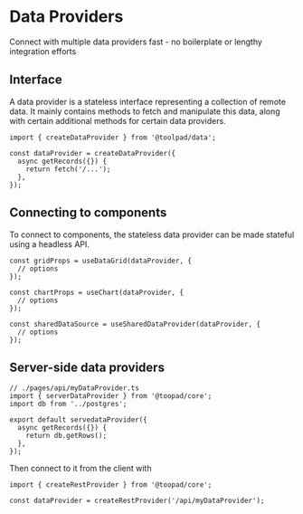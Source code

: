 # Data Providers

<p class="description">Connect with multiple data providers fast - no boilerplate or lengthy integration efforts </p>

## Interface

A data provider is a stateless interface representing a collection of remote data. It mainly contains methods to fetch and manipulate this data, along with certain additional methods for certain data providers.

```tsx
import { createDataProvider } from '@toolpad/data';

const dataProvider = createDataProvider({
  async getRecords({}) {
    return fetch('/...');
  },
});
```

## Connecting to components

To connect to components, the stateless data provider can be made stateful using a headless API.

```tsx
const gridProps = useDataGrid(dataProvider, {
  // options
});

const chartProps = useChart(dataProvider, {
  // options
});

const sharedDataSource = useSharedDataProvider(dataProvider, {
  // options
});
```

## Server-side data providers

```tsx
// ./pages/api/myDataProvider.ts
import { serverDataProvider } from '@toopad/core';
import db from '../postgres';

export default servedataProvider({
  async getRecords({}) {
    return db.getRows();
  },
});
```

Then connect to it from the client with

```tsx
import { createRestProvider } from '@toopad/core';

const dataProvider = createRestProvider('/api/myDataProvider');
```
